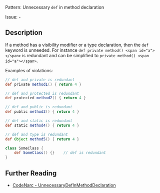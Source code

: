 Pattern: Unnecessary `def` in method declaration

Issue: -

## Description

If a method has a visibility modifier or a type declaration, then the `def` keyword is unneeded. For instance `def private method() <span id="a"></span>` is redundant and can be simplified to `private method() <span id="a"></span>`.

Examples of violations:

``` groovy
// def and private is redundant
def private method1() { return 4 }

// def and protected is redundant
def protected method2() { return 4 }

// def and public is redundant
def public method3() { return 4 }

// def and static is redundant
def static method4() { return 4 }

// def and type is redundant
def Object method5() { return 4 }

class SomeClass {
    def SomeClass() {}    // def is redundant
}
```

## Further Reading

* [CodeNarc - UnnecessaryDefInMethodDeclaration](https://codenarc.github.io/CodeNarc/codenarc-rules-unnecessary.html#unnecessarydefinmethoddeclaration-rule)